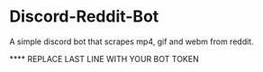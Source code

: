 # Discord-Reddit-Bot
A simple discord bot that scrapes mp4, gif and webm from reddit.


**** REPLACE LAST LINE WITH YOUR BOT TOKEN
